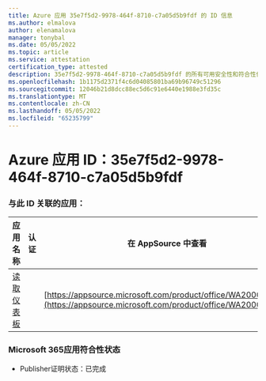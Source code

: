 ```yaml
---
title: Azure 应用 35e7f5d2-9978-464f-8710-c7a05d5b9fdf 的 ID 信息
ms.author: elmalova
author: elenamalova
manager: tonybal
ms.date: 05/05/2022
ms.topic: article
ms.service: attestation
certification_type: attested
description: 35e7f5d2-9978-464f-8710-c7a05d5b9fdf 的所有可用安全性和符合性信息。
ms.openlocfilehash: 1b1175d2371f4c6d04085801ba69b96749c51296
ms.sourcegitcommit: 12046b21d8dcc88ec5d6c91e6440e1988e3fd35c
ms.translationtype: MT
ms.contentlocale: zh-CN
ms.lasthandoff: 05/05/2022
ms.locfileid: "65235799"
---
```

# <a name="azure-app-id-35e7f5d2-9978-464f-8710-c7a05d5b9fdf"></a>Azure 应用 ID：35e7f5d2-9978-464f-8710-c7a05d5b9fdf


### <a name="apps-associated-with-this-id"></a>与此 ID 关联的应用：
| **应用名称** | **认证** | **在 AppSource 中查看** |
|--------------|---------------|-----------------------|
| [读取仪表板](../forward/WA200003896.md) |  | [https://appsource.microsoft.com/product/office/WA200003896](https://appsource.microsoft.com/product/office/WA200003896) |

### <a name="microsoft-365-app-compliance-status"></a>Microsoft 365应用符合性状态
- Publisher证明状态：已完成

